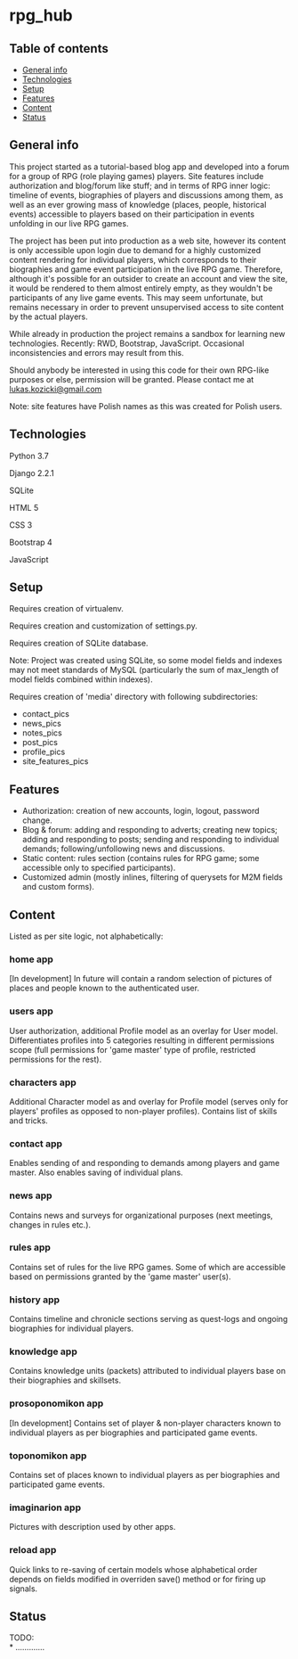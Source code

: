 # rpg_hub

## Table of contents
* [General info](#general-info)  
* [Technologies](#technologies)  
* [Setup](#setup)  
* [Features](#features)
* [Content](#content)  
* [Status](#status)  


## General info
This project started as a tutorial-based blog app and developed into a forum for a group of RPG (role playing games) players. 
Site features include authorization and blog/forum like stuff; and in terms of RPG inner logic: timeline of events, biographies of players and discussions among them, as well as an ever growing mass of knowledge (places, people, historical events) accessible to players based on their participation in events unfolding in our live RPG games.

The project has been put into production as a web site, however its content is only accessible upon login due to demand for a highly customized content rendering for individual players, which corresponds to their biographies and game event participation in the live RPG game. Therefore, although it's possible for an outsider to create an account and view the site, it would be rendered to them almost entirely empty, as they wouldn't be participants of any live game events. This may seem unfortunate, but remains necessary in order to prevent unsupervised access to site content by the actual players.

While already in production the project remains a sandbox for learning new technologies. Recently: RWD, Bootstrap, JavaScript. Occasional inconsistencies and errors may result from this.

Should anybody be interested in using this code for their own RPG-like purposes or else, permission will be granted. Please contact me at lukas.kozicki@gmail.com

Note: site features have Polish names as this was created for Polish users.

## Technologies
Python 3.7

Django 2.2.1

SQLite

HTML 5

CSS 3

Bootstrap 4

JavaScript 


## Setup
Requires creation of virtualenv.

Requires creation and customization of settings.py.

Requires creation of SQLite database. 

   Note: Project was created using SQLite, so some model fields and indexes may not meet standards of MySQL (particularly the sum of max_length of model fields combined within indexes).
   
Requires creation of 'media' directory with following subdirectories:
- contact_pics
- news_pics
- notes_pics
- post_pics
- profile_pics
- site_features_pics

## Features
- Authorization: creation of new accounts, login, logout, password change.
- Blog & forum: adding and responding to adverts; creating new topics; adding and responding to posts; sending and responding to individual demands; following/unfollowing news and discussions.
- Static content: rules section (contains rules for RPG game; some accessible only to specified participants).
- Customized admin (mostly inlines, filtering of querysets for M2M fields and custom forms).

## Content

Listed as per site logic, not alphabetically:
### home app
[In development] In future will contain a random selection of pictures of places and people known to the authenticated user.
### users app
User authorization, additional Profile model as an overlay for User model. Differentiates profiles into 5 categories resulting in different permissions scope (full permissions for 'game master' type of profile, restricted permissions for the rest).
### characters app
Additional Character model as and overlay for Profile model (serves only for players' profiles as opposed to non-player profiles). Contains list of skills and tricks.
### contact app
Enables sending of and responding to demands among players and game master. Also enables saving of individual plans.
### news app
Contains news and surveys for organizational purposes (next meetings, changes in rules etc.).
### rules app
Contains set of rules for the live RPG games. Some of which are accessible based on permissions granted by the 'game master' user(s).
### history app
Contains timeline and chronicle sections serving as quest-logs and ongoing biographies for individual players.
### knowledge app
Contains knowledge units (packets) attributed to individual players base on their biographies and skillsets. 
### prosoponomikon app
[In development] Contains set of player & non-player characters known to individual players as per biographies and participated game events.
### toponomikon app
Contains set of places known to individual players as per biographies and participated game events.
### imaginarion app
Pictures with description used by other apps.
### reload app
Quick links to re-saving of certain models whose alphabetical order depends on fields modified in overriden save() method or for firing up signals.

## Status
TODO:  
    * .............
